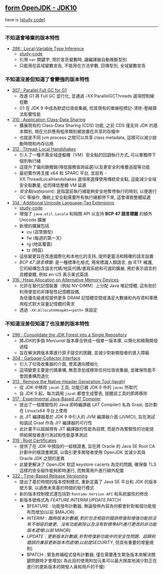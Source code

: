 ## [form OpenJDK - JDK10](https://openjdk.org/projects/jdk/10)

here is [[study code](./src/test/java/org/aery/study/jdk10)]

---

### 不知道會唾棄的版本特性

- [286 : Local-Variable Type Inference](https://openjdk.org/jeps/286)
    - [study-code](./src/test/java/org/aery/study/jdk10/JEP286_Local_Variable_Type_Inference.java)
    - 引用 `var` 關鍵字, 用於宣告變數時, 讓編譯器自動推斷型別
    - 只能用在區域變數宣告, 不能用在方法參數, 回傳型別, 全域變數宣告

### 不知道沒差但知道了會變強的版本特性

- [307 : Parallel Full GC for G1](https://openjdk.org/jeps/307)
    - 改進 G1 將 Full GC 並行化, 並通過 -XX:ParallelGCThreads 選項控制線程數
    - G1 在 JDK 9 中成為默認垃圾收集器, 但其現有的單線程標記-清除-壓縮算法影響性能
- [310 : Application Class-Data Sharing](https://openjdk.org/jeps/310)
    - 擴展現有的 Class-Data Sharing (CDS) 功能, 之前 CDS 僅支持 JDK 的基本類別, 現在允許應用程序類別被放置在共享的存檔中
    - 也就是不同 jvm process 之間可以共享 class metadata, 這樣可以減少啟動時間和內存佔用
- [312 : Thread-Local Handshakes](https://openjdk.org/jeps/312)
    - 引入了一種不需全域虛擬機（VM）安全點的回調執行方式, 可以單獨停下個別執行緒
    - 這提升了偏向鎖撤銷/降低服務查詢延遲/以及更安全的堆疊追蹤等功能
    - 最初實作將支援 x64 和 SPARC 平台, 並設有 -XX:ThreadLocalHandshakes 選項來選擇使用傳統安全點, 這能減少全域安全點數量, 從而降低整體 VM 延遲
    - *安全點(safepoint)*: 是指當前執行緒能夠安全地暫停執行的時刻, 以便進行 GC 等操作, 傳統上安全點需要所有執行緒都停下來, 這會導致整體延遲
- [314 : Additional Unicode Language-Tag Extensions](https://openjdk.org/jeps/314)
    - [study-code](./src/test/java/org/aery/study/jdk10/JEP314_Additional_Unicode_Language_Tag_Extensions.java)
    - 增強了 `java.util.Locale` 和相關 API 以支持 **BCP 47 語言標籤** 的額外 Unicode 擴展
    - 新增的擴展包括
        - cu (貨幣類型)
        - fw (每週的第一天)
        - rg (地區覆蓋)
        - tz (時區)
    - 這些變更旨在改進國際化和本地化的支持, 提供更靈活和精確的語言設置
    - *BCP 47 語言標籤*: 是一種標準化格式, 用來標識人類語言, 由 IETF 維護, 它的結構包含語言代碼/地區代碼/書寫系統和可選的擴展, 用於表示語言的具體變體,
      例如 en-US 表示美式英語.
- [316 : Heap Allocation on Alternative Memory Devices](https://openjdk.org/jeps/316)
    - 允許在替代記憶裝置（例如 NV-DIMM）上分配 Java 堆記憶體, 這有助於利用便宜的非揮發性記憶體設備,\
      為低優先級進程提供更多 DRAM 記憶體空間或滿足大數據和內存資料庫應用程式對大容量記憶體的需求
    - 透過 `-XX:AllocateHeapAt=<path>` 來設定

### 不知道沒差但知道了也沒差的版本特性

- [296 : Consolidate the JDK Forest into a Single Repository](https://openjdk.org/jeps/296)
    - 將JDK的多個 *Mercurial* 版本庫合併成一個單一版本庫, 以簡化和精簡開發過程
    - 旨在解決跨版本庫進行原子提交的困難, 並減少對新開發者的進入障礙
- [304 : Garbage-Collector Interface](https://openjdk.org/jeps/304)
    - 引入了垃圾收集器的介面, 使其邁向模組化
    - 這項變更主要是代碼重構, 無意添加或移除任何垃圾收集器, 並確保性能不會因重構而退化
- [313 : Remove the Native-Header Generation Tool (javah)](https://openjdk.org/jeps/313)
    - 從 JDK 中移除 `javah` 工具, 功能已被 JDK 8 中的 `javac` 所取代
    - 自 JDK 9 起，每次調用 `javah` 都會生成警告, 提醒該工具的即將移除
- [317 : Experimental Java-Based JIT Compiler](https://openjdk.org/jeps/317)
    - 提出了一個實驗性的 Java 即時編譯器 (JIT Compiler) 名為 Graal, 並計劃在 Linux/x64 平台上使用
    - 此 JIT 編譯器基於 JDK 9 中引入的 JVM 編譯器介面 (JVMCI), 旨在測試和調試 Graal 作為 JIT 編譯器的可行性
    - 此計畫不以超越現有 JIT 編譯器的性能為目標, 而是作為實驗性的功能提供給開發者進行測試和性能基準測試
- [319 : Root Certificates](https://openjdk.org/jeps/319)
    - 提供了在 JDK 中預設的一組根證書, 旨在將 Oracle 的 Java SE Root CA 計劃中的根證書開源, 以吸引更多開發者使用 OpenJDK 並減少其與 Oracle JDK 之間的差異
    - 此變更解決了 OpenJDK 默認 keystore cacerts 為空的問題, 確保像 TLS 這樣的安全組件能夠即時運行, 而無需用戶進行額外配置
- [322 : Time-Based Release Versioning](https://openjdk.org/jeps/322)
    - 提出了基於時間的版本控制模式, 重新定義了 Java SE 平台和 JDK 的版本號方案, 以適應未來基於時間的發行模式
    - 新的版本控制模式還包括對 `Runtime.Version API` 和系統屬性的修改
    - 新版本號格式為 $FEATURE.$INTERIM.$UPDATE.$PATCH
        - $FEATURE : 功能發布計數器, 無論發佈內容為何都會針對每個功能發布而增加(以前 $MAJOR)
        - $INTERIM : 臨時版本計數器, 對於包含相容的錯誤修復和增強功能但沒有不相容的變更、沒有功能刪除以及沒有對標準 API 進行更改的非功能版本遞增(以前$
          MINOR)
        - $UPDATE : 更新版本計數器, 針對修復新功能中的安全性問題、迴歸和錯誤的兼容更新版本而遞增(以前是$SECURITY, 但具有重要的增量規則)
        - $PATCH : 緊急修補程式發布計數器, 僅在需要產生緊急版本來解決關鍵問題時才會增加(
          為此目的使用附加元素可以最大限度地減少對正在進行的更新版本的開發人員和用戶的干擾)

